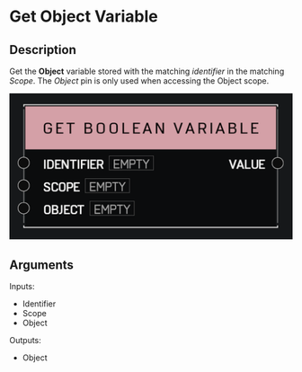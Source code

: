 # Get Object Variable

## Description

Get the **Object** variable stored with the matching _identifier_ in the matching _Scope_. The _Object_ pin is only used when accessing the Object scope.

![Get Object Variable](../../.gitbook\assets\images\scripting\variables-advanced\get-boolean-variable.png)

## Arguments

Inputs:

* Identifier
* Scope
* Object

Outputs:

* Object
